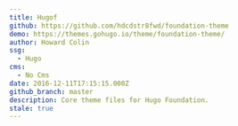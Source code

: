 ```yaml
---
title: Hugof
github: https://github.com/hdcdstr8fwd/foundation-theme
demo: https://themes.gohugo.io/theme/foundation-theme/
author: Howard Colin
ssg:
  - Hugo
cms:
  - No Cms
date: 2016-12-11T17:15:15.000Z
github_branch: master
description: Core theme files for Hugo Foundation.
stale: true
---
```

